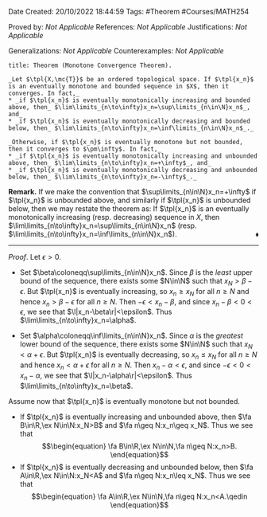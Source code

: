<div class="topSpace"></div>

Date Created: 20/10/2022 18:44:59
Tags: #Theorem #Courses/MATH254

Proved by: _Not Applicable_
References: _Not Applicable_
Justifications: _Not Applicable_

Generalizations: _Not Applicable_
Counterexamples: _Not Applicable_

``` ad-Theorem
title: Theorem (Monotone Convergence Theorem).

_Let $\tpl{X,\mc{T}}$ be an ordered topological space. If $\tpl{x_n}$ is an eventually monotone and bounded sequence in $X$, then it converges. In fact,_
* _if $\tpl{x_n}$ is eventually monotonically increasing and bounded above, then_ $\lim\limits_{n\to\infty}x_n=\sup\limits_{n\in\N}x_n$_, and_
* _if $\tpl{x_n}$ is eventually monotonically decreasing and bounded below, then_ $\lim\limits_{n\to\infty}x_n=\inf\limits_{n\in\N}x_n$_._

_Otherwise, if $\tpl{x_n}$ is eventually monotone but not bounded, then it converges to $\pm\infty$. In fact,_
* _if $\tpl{x_n}$ is eventually monotonically increasing and unbounded above, then_ $\lim\limits_{n\to\infty}x_n=+\infty$_, and_
* _if $\tpl{x_n}$ is eventually monotonically decreasing and unbounded below, then_ $\lim\limits_{n\to\infty}x_n=-\infty$_._

```

**Remark.** If we make the convention that $\sup\limits_{n\in\N}x_n=+\infty$ if $\tpl{x_n}$ is unbounded above, and similarly if $\tpl{x_n}$ is unbounded below, then we may restate the theorem as: If $\tpl{x_n}$ is an eventually monotonically increasing (resp. decreasing) sequence in $X$, then $\lim\limits_{n\to\infty}x_n=\sup\limits_{n\in\N}x_n$ (resp. $\lim\limits_{n\to\infty}x_n=\inf\limits_{n\in\N}x_n$).<span style="float:right;">$\blacklozenge$</span>

---

_Proof_. Let $\epsilon>0$.
* Set $\beta\coloneqq\sup\limits_{n\in\N}x_n$. Since $\beta$ is the _least_ upper bound of the sequence, there exists some $N\in\N$ such that $x_N>\beta-\epsilon$. But $\tpl{x_n}$ is eventually increasing, so $x_n\geq x_N$ for all $n\geq N$ and hence $x_n>\beta-\epsilon$ for all $n\geq N$. Then $-\epsilon<x_n-\beta$, and since $x_n-\beta<0<\epsilon$, we see that $\l|x_n-\beta\r|<\epsilon$. Thus $\lim\limits_{n\to\infty}x_n=\alpha$.

* Set $\alpha\coloneqq\inf\limits_{n\in\N}x_n$. Since $\alpha$ is the _greatest_ lower bound of the sequence, there exists some $N\in\N$ such that $x_N<\alpha+\epsilon$. But $\tpl{x_n}$ is eventually decreasing, so $x_n\leq x_N$ for all $n\geq N$ and hence $x_n<\alpha+\epsilon$ for all $n\geq N$. Then $x_n-\alpha<\epsilon$, and since $-\epsilon<0<x_n-\alpha$, we see that $\l|x_n-\alpha\r|<\epsilon$. Thus $\lim\limits_{n\to\infty}x_n=\beta$.

Assume now that $\tpl{x_n}$ is eventually monotone but not bounded.
* If $\tpl{x_n}$ is eventually increasing and unbounded above, then $\fa B\in\R,\ex N\in\N:x_N>B$ and $\fa n\geq N:x_n\geq x_N$. Thus we see that
$$\begin{equation}
    \fa B\in\R,\ex N\in\N,\fa n\geq N:x_n>B.
\end{equation}$$
* If $\tpl{x_n}$ is eventually decreasing and unbounded below, then $\fa A\in\R,\ex N\in\N:x_N<A$ and $\fa n\geq N:x_n\leq x_N$. Thus we see that
$$\begin{equation}
    \fa A\in\R,\ex N\in\N,\fa n\geq N:x_n<A.\qedin
\end{equation}$$
